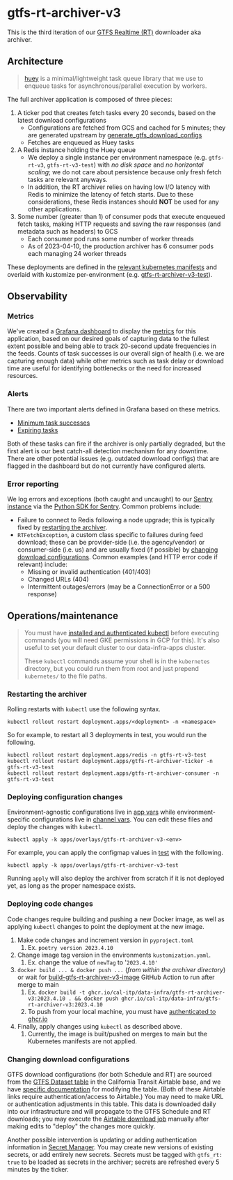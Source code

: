 # gtfs-rt-archiver-v3

This is the third iteration of our [GTFS Realtime (RT)](https://gtfs.org/realtime/) downloader aka archiver.

## Architecture

> [huey](https://github.com/coleifer/huey) is a minimal/lightweight task queue library that we use to enqueue tasks for asynchronous/parallel execution by workers.

The full archiver application is composed of three pieces:

1. A ticker pod that creates fetch tasks every 20 seconds, based on the latest download configurations
   - Configurations are fetched from GCS and cached for 5 minutes; they are generated upstream by [generate_gtfs_download_configs](../../airflow/dags/airtable_loader_v2/generate_gtfs_download_configs.py)
   - Fetches are enqueued as Huey tasks
2. A Redis instance holding the Huey queue
   - We deploy a single instance per environment namespace
     (e.g. `gtfs-rt-v3`, `gtfs-rt-v3-test`) with _no disk space_ and _no horizontal scaling_; we do not care about persistence because only fresh fetch tasks are relevant anyways.
   - In addition, the RT archiver relies on having low I/O latency with Redis to
     minimize the latency of fetch starts. Due to these considerations, these Redis
     instances should **NOT** be used for any other applications.
3. Some number (greater than 1) of consumer pods that execute enqueued fetch tasks, making HTTP requests and saving the raw responses (and metadata such as headers) to GCS
   - Each consumer pod runs some number of worker threads
   - As of 2023-04-10, the production archiver has 6 consumer pods each managing 24 worker threads

These deployments are defined in the [relevant kubernetes manifests](../../kubernetes/apps/manifests/gtfs-rt-archiver-v3) and overlaid with kustomize per-environment (e.g. [gtfs-rt-archiver-v3-test](../../kubernetes/apps/overlays/gtfs-rt-archiver-v3-test)).

## Observability

### Metrics

We've created a [Grafana dashboard](https://monitoring.calitp.org/d/AqZT_PA4k/gtfs-rt-archiver) to display the [metrics](./gtfs_rt_archiver_v3/metrics.py) for this application, based on our desired goals of capturing data to the fullest extent possible and being able to track 20-second update frequencies in the feeds. Counts of task successes is our overall sign of health (i.e. we are capturing enough data) while other metrics such as task delay or download time are useful for identifying bottlenecks or the need for increased resources.

### Alerts

There are two important alerts defined in Grafana based on these metrics.

- [Minimum task successes](https://monitoring.calitp.org/alerting/grafana/nrbFSw0Vz/view)
- [Expiring tasks](https://monitoring.calitp.org/alerting/grafana/O595SQA4k/view)

Both of these tasks can fire if the archiver is only partially degraded, but the first alert is our best catch-all detection mechanism for any downtime. There are other potential issues (e.g. outdated download configs) that are flagged in the dashboard but do not currently have configured alerts.

### Error reporting

We log errors and exceptions (both caught and uncaught) to our [Sentry instance](https://sentry.calitp.org/) via the [Python SDK for Sentry](https://github.com/getsentry/sentry-python). Common problems include:

- Failure to connect to Redis following a node upgrade; this is typically fixed by [restarting the archiver](#restarting-the-archiver).
- `RTFetchException`, a custom class specific to failures during feed download; these can be provider-side (i.e. the agency/vendor) or consumer-side (i.e. us) and are usually fixed (if possible) by [changing download configurations](#changing-download-configurations). Common examples (and HTTP error code if relevant) include:
  - Missing or invalid authentication (401/403)
  - Changed URLs (404)
  - Intermittent outages/errors (may be a ConnectionError or a 500 response)

## Operations/maintenance

> You must have [installed and authenticated kubectl](https://cloud.google.com/kubernetes-engine/docs/how-to/cluster-access-for-kubectl) before executing commands (you will need GKE permissions in GCP for this). It's also useful to set your default cluster to our data-infra-apps cluster.
>
> These `kubectl` commands assume your shell is in the `kubernetes` directory, but you could run them from root and just prepend `kubernetes/` to the file paths.

### Restarting the archiver

Rolling restarts with `kubectl` use the following syntax.

```shell
kubectl rollout restart deployment.apps/<deployment> -n <namespace>
```

So for example, to restart all 3 deployments in test, you would run the following.

```shell
kubectl rollout restart deployment.apps/redis -n gtfs-rt-v3-test
kubectl rollout restart deployment.apps/gtfs-rt-archiver-ticker -n gtfs-rt-v3-test
kubectl rollout restart deployment.apps/gtfs-rt-archiver-consumer -n gtfs-rt-v3-test
```

### Deploying configuration changes

Environment-agnostic configurations live in [app vars](../../kubernetes/apps/manifests/gtfs-rt-archiver-v3/archiver-app-vars.yaml) while environment-specific configurations live in [channel vars](../../kubernetes/apps/overlays/gtfs-rt-archiver-v3-test/archiver-channel-vars.yaml). You can edit these files and deploy the changes with `kubectl`.

```
kubectl apply -k apps/overlays/gtfs-rt-archiver-v3-<env>
```

For example, you can apply the configmap values in [test](../../kubernetes/apps/overlays/gtfs-rt-archiver-v3-test/archiver-channel-vars.yaml) with the following.

```
kubectl apply -k apps/overlays/gtfs-rt-archiver-v3-test
```

Running `apply` will also deploy the archiver from scratch if it is not deployed yet, as long as the proper namespace exists.

### Deploying code changes

Code changes require building and pushing a new Docker image, as well as applying `kubectl` changes to point the deployment at the new image.

1. Make code changes and increment version in `pyproject.toml`
   1. Ex. `poetry version 2023.4.10`
2. Change image tag version in the environments `kustomization.yaml`.
   1. Ex. change the value of `newTag` to '`2023.4.10'`
3. `docker build ... & docker push ...` (*from within the archiver directory*) or wait for [build-gtfs-rt-archiver-v3-image](../../.github/workflows/build-gtfs-rt-archiver-v3-image.yml) GitHub Action to run after merge to main
   1. Ex. `docker build -t ghcr.io/cal-itp/data-infra/gtfs-rt-archiver-v3:2023.4.10 . && docker push ghcr.io/cal-itp/data-infra/gtfs-rt-archiver-v3:2023.4.10`
   2. To push from your local machine, you must have [authenticated to ghcr.io](https://docs.github.com/en/packages/working-with-a-github-packages-registry/working-with-the-container-registry#authenticating-to-the-container-registry)
4. Finally, apply changes using `kubectl` as described above.
   1. Currently, the image is built/pushed on merges to main but the Kubernetes manifests are not applied.

### Changing download configurations

GTFS download configurations (for both Schedule and RT) are sourced from the [GTFS Dataset table](https://airtable.com/appPnJWrQ7ui4UmIl/tbl5V6Vjs4mNQgYbc) in the California Transit Airtable base, and we have [specific documentation](https://docs.google.com/document/d/1IO8x9-31LjwmlBDH0Jri-uWI7Zygi_IPc9nqd7FPEQM/edit#heading=h.b2yta6yeugar) for modifying the table. (Both of these Airtable links require authentication/access to Airtable.) You may need to make URL or authentication adjustments in this table. This data is downloaded daily into our infrastructure and will propagate to the GTFS Schedule and RT downloads; you may execute the [Airtable download job](https://b2062ffca77d44a28b4e05f8f5bf4996-dot-us-west2.composer.googleusercontent.com/dags/airtable_loader_v2/grid) manually after making edits to "deploy" the changes more quickly.

Another possible intervention is updating or adding authentication information in [Secret Manager](https://console.cloud.google.com/security/secret-manager). You may create new versions of existing secrets, or add entirely new secrets. Secrets must be tagged with `gtfs_rt: true` to be loaded as secrets in the archiver; secrets are refreshed every 5 minutes by the ticker.
